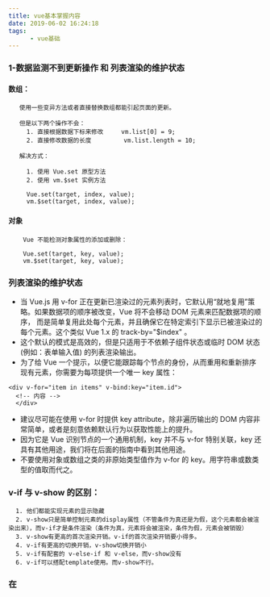 ```yaml
---
title: vue基本掌握内容
date: 2019-06-02 16:24:18
tags:
      - vue基础
---
```


### 1-数据监测不到更新操作 和 列表渲染的维护状态
#### 数组：
 ```
    使用一些变异方法或者直接替换数组都能引起页面的更新。

    但是以下两个操作不会：
      1. 直接根据数据下标来修改     vm.list[0] = 9;
      2. 直接修改数据的长度         vm.list.length = 10;

    解决方式：

      1. 使用 Vue.set 原型方法
      2. 使用 vm.$set 实例方法

      Vue.set(target, index, value);
      vm.$set(target, index, value);
```

   #### 对象
```
    Vue 不能检测对象属性的添加或删除：

    Vue.set(target, key, value);
    vm.$set(target, key, value);
```
    
### 列表渲染的维护状态
- 当 Vue.js 用 v-for 正在更新已渲染过的元素列表时，它默认用“就地复用”策略。如果数据项的顺序被改变，Vue 将不会移动 DOM 元素来匹配数据项的顺序， 而是简单复用此处每个元素，并且确保它在特定索引下显示已被渲染过的每个元素。这个类似 Vue 1.x 的 track-by="$index" 。
- 这个默认的模式是高效的，但是只适用于不依赖子组件状态或临时 DOM 状态 (例如：表单输入值) 的列表渲染输出。
- 为了给 Vue 一个提示，以便它能跟踪每个节点的身份，从而重用和重新排序现有元素，你需要为每项提供一个唯一 key 属性：
```
<div v-for="item in items" v-bind:key="item.id">
  <!-- 内容 -->
  </div>
```
  - 建议尽可能在使用 v-for 时提供 key attribute，除非遍历输出的 DOM 内容非常简单，或者是刻意依赖默认行为以获取性能上的提升。
  - 因为它是 Vue 识别节点的一个通用机制，key 并不与 v-for 特别关联，key 还具有其他用途，我们将在后面的指南中看到其他用途。
 -  不要使用对象或数组之类的非原始类型值作为 v-for 的 key。用字符串或数类型的值取而代之。

 ###  v-if 与 v-show 的区别：

      1. 他们都能实现元素的显示隐藏
      2. v-show只是简单控制元素的display属性（不管条件为真还是为假，这个元素都会被渲染出来），而v-if才是条件渲染（条件为真，元素将会被渲染，条件为假，元素会被销毁）
      3. v-show有更高的首次渲染开销。v-if的首次渲染开销要小得多。
      4. v-if有更高的切换开销，v-show切换开销小
      5. v-if有配套的 v-else-if 和 v-else，而v-show没有
      6. v-if可以搭配template使用。而v-show不行。
      
      
### 在 <template> 元素上使用 v-if 条件渲染分组
因为 v-if 是一个指令，所以必须将它添加到一个元素上。但是如果想切换多个元素呢？此时可以把一个 <template> 元素当做不可见的包裹元素，并在上面使用 v-if。最终的渲染结果将不包含 <template> 元素。
**优点是:不影响内部布局。**
```
<template v-if="ok">
  <h1>Title</h1>
  <p>Paragraph 1</p>
  <p>Paragraph 2</p></template>
```
### key 管理复用

<label> 元素仍然会被高效地复用，因为它们没有添加 key 属性。添加key属性就不会复用了。

### 事件修饰符

- .stop
- .prevent
- .capture
- .self.
- once
- .passive
```
<!-- 阻止单击事件继续传播 -->
<a v-on:click.stop="doThis"></a>

<!-- 提交事件不再重载页面 -->
<form v-on:submit.prevent="onSubmit"></form>

<!-- 修饰符可以串联 -->
<a v-on:click.stop.prevent="doThat"></a>

<!-- 只有修饰符 -->
<form v-on:submit.prevent></form>

<!-- 添加事件监听器时使用事件捕获模式 -->
<!-- 即元素自身触发的事件先在此处理，然后才交由内部元素进行处理 -->
<div v-on:click.capture="doThis">...</div>

<!-- 只当在 event.target 是当前元素自身时触发处理函数 -->
<!-- 即事件不是从内部元素触发的 -->
<div v-on:click.self="doThat">...</div>
<!-- self修饰符规定的就是，这个事件只能在绑定事件的元素身上起效果。在他的内部元素身上触发事件是不生效的。。他的原理就是判断  target === currentTarget -->

<!-- 点击事件将只会触发一次 -->
<a v-on:click.once="doThis"></a>


<!-- 滚动事件的默认行为 (即滚动行为) 将会立即触发 --> 
<!-- 而不会等待 `onScroll` 完成 --> 
<!-- 这其中包含 `event.preventDefault()` 的情况 --> 
<div v-on:scroll.passive="onScroll">...</div>
```

### 按键修饰符

在监听键盘事件时，我们经常需要检查详细的按键。Vue 允许为 v-on 在监听键盘事件时添加按键修饰符：
```
<!-- 只有在 `key` 是 `Enter` 时调用 `vm.submit()` -->
<input v-on:keyup.enter="submit">
```

你可以直接将 KeyboardEvent.key 暴露的任意有效按键名转换为 kebab-case 来作为修饰符。
```
<input v-on:keyup.page-down="onPageDown">
```

### 按键码
- .enter
- .tab
- .delete (捕获“删除”和“退格”键)
- .esc
- .space
- .up
- .down
- .left
- .right
**注意：有一些按键 (.esc 以及所有的方向键) 在 IE9 中有不同的 key 值, 如果你想支持 IE9，这些内置的别名应该是首选。你还可以通过全局 config.keyCodes 对象自定义**

你还可以通过全局 config.keyCodes 对象自定义按键修饰符别名：
```
// 可以使用 `v-on:keyup.f1`
Vue.config.keyCodes.f1 = 112
```

### 系统修饰键

可以用如下修饰符来实现仅在按下相应按键时才触发鼠标或键盘事件的监听器。
- .ctrl
- .alt
- .shift
- .meta



#### exact 修饰符
修饰符允许你控制由精确的系统修饰符组合触发的事件

##### 鼠标按钮修饰符2.2.0 新增
- .left
- .right
- .middle



###  v-bind:class
 1. 直接使用data的数据，数据是个字符串，这个数据的字符串会直接当做class类名。

 2. 使用 对象 字面量的事项
  key: value, key会作为类名，value会转换成boolean类型，如果为真，这个key就会存在，如果为假，这个key就不存在

 3. 使用 数组的方式
      
### event
事件绑定的时候，事件处理函数如果没有加括号，那么我们的事件处理函数会自动接收到 event 事件对象

如果加上括号，那么 event 对象不会自动传递，如果需要，得手动传递，$event



## 表单绑定
你可以用 v-model 指令在表单 input、textarea 及 select 元素上创建双向数据绑定。它会根据控件类型自动选取正确的方法来更新元素。尽管有些神奇，但 v-model 本质上不过是语法糖。它负责监听用户的输入事件以更新数据，并对一些极端场景进行一些特殊处理。
**注意：v-model 会忽略所有表单元素的 value、checked、selected 特性的初始值而总是将 Vue 实例的数据作为数据来源。你应该通过 JavaScript 在组件的 data 选项中声明初始值。**
v-model 在内部为不同的输入元素使用不同的属性并抛出不同的事件：
- text 和 textarea 元素使用 value 属性和 input 事件；
- checkbox 和 radio 使用 checked 属性和 change 事件；
- select 字段将 value 作为 prop 并将 change 作为事件。

**对于需要使用输入法 (如中文、日文、韩文等) 的语言，你会发现 v-model 不会在输入法组合文字过程中得到更新。如果你也想处理这个过程，请使用 input 事件。**

### 计算属性
[参考](https://cn.vuejs.org/v2/guide/computed.html)
计算属性，能对现有的data中或者现有的计算属性中的数据做二次处理（计算）。并返回新的数据，这个计算属性可以当做 data 里面的数据一样在页面中或者其他的方法中去使用。
**但是有一点，计算属性不能直接修改**。。。。
他的变化，是基于它的依赖项来的。它的依赖如果发生变化，那么他会重新计算。
计算属性vs方法
 计算属性有缓存，如果依赖项没有变化，那么相同的计算属性我使用多次，只会在第一次的时候执行。后续都是直接拿的缓存。而方法没有缓存
 
```
 computed: { key, value }
        // key - 计算属性的名字，
        // value - 是一个函数 , 他其实就是  amsg 这个计算属性的 getter
```
 
 ### 监听： watch.
监听现有的data或computed中的数据，如果监听的数据有变化，那么监听的回调函数将会被执行。
```
 watch: { key,value}
```
```
        // key - 要监听的数据
        // value - 监听的回调函数 会接收两个参数，newVal, oldVal
        watch: {
        msg (newVal, oldVal) {
          console.log('newVal: ', newVal);
          console.log('oldVal: ', oldVal);
        }
      }
```

### mixin 混入
```
 var common = {}
//定义一个对象，这个对象就是包含有vue组件实例相关的选项的一个对象。
/data如果是一个混入对象的选项，那么data需要使用工厂模式
      // 弄成一个方法，方法里面返回对象
```
```
 // 使用混入
      mixins: [common],
```


### 组件
[参考](https://cn.vuejs.org/v2/guide/components-registration.html)
使用组件
 1. 创建组件
 1. 全局注册  Vue.component(组件的名字，组件的选项对象)
2. 局部注册  components 选项
#### 全局与局部的区别：
1. 在谁的身上注册的局部组件，就只能用在这个人的身上。
2. 全局注册的组件可以用在任意位置。必须要在 new Vue 之前去注册。 
3. 把组件当做一个自定义标签去使用
#### 组件的特性
 这里写法跟 mixin 很像，都是能够使用 new Vue 时传递的哪些选项。
     1. el 与 propsData 不能用
     2. data 必须是一个函数返回对象的形式。
     3. 组件必须要有一个选项是，template 选项，这个选项指定我们组件的内容。
     
     
### 组件的一些使用情况：

  1. 组件的使用，先注册，然后用组件的名字做为标签来使用。
  2. 组件必须要有一个 template 选项，来指定这个组件的模板内容。
  3. 组件的 data 选项 必须是一个函数返回对象的形式。
  4. 组件的命名，可以尽量 短横线方式。
    也可以使用 驼峰的方式，但是使用的时候需要换成 短横线方式。 （todo）
   -  1. 使用 x-template 的 script 标签的方式的时候，不需要考虑这条规则
   -  2. 使用 单文件组件， 也不需要考虑这条规则
  5. 组件的命名不能跟现有的html标签冲突
  6. 组件的 template 选项只能有一个 根元素
  7. 全局注册的组件 Vue.componet 必须写在 new Vue 之前。

**vue 实例也可以设置 template 选项，当有tempalte选项的时候，挂载点会整个被tempalte模板内容给替换。**

#### 局部注册
```
var ComponentA = { /* ... */ }
```

#### template写法
1. 直接使用 模板字符串的方式
  2. 使用单文件组件   （推荐）
  3. 使用 script 标签的方式


### 组件的通信
#### prop

我们可以通过 Prop 向子组件传递数据。用一个形象的比喻来说，父子组件之间的数据传递相当于自上而下的下水管子，只能从上往下流，不能逆流。这也正是 Vue 的设计理念之单向数据流。

#### $emit
 
$emit英式发音：[iˈmɪt]。官方说法是触发当前实例上的事件。附加参数都会传给监听器回调。按照我的理解不知道能不能给大家说明白，先简单看下代码吧：
```
<div id="app">
  <my-button @greet="sayHi"></my-button>
  </div>
  ```
  ```
  复制代码let MyButton = Vue.extend({
  template: '<button @click="triggerClick">click</button>',
  data () {
    return {
      greeting: 'vue.js!'
    }
  },
  methods: {
    triggerClick () {
      this.$emit('greet', this.greeting)
    }
  }
})

new Vue({
  el: '#app',
  components: {
    MyButton
  },
  methods: {
    sayHi (val) {
      alert('Hi, ' + val) // 'Hi, vue.js!'
    }
  }
})
```
复制代码你可以狠狠的戳这里查看Demo! 大致逻辑是酱婶儿的：当我在页面上点击按钮时，触发了组件 MyButton 上的监听事件 greet，并且把参数传给了回调函数 sayHi 。说白了，当我们从子组件 Emit（派发） 一个事件之前，其内部都提前在事件队列中 On（监听）了这个事件及其监听回调。其实相当于下面这种写法：
```
vm.$on('greet', function sayHi (val) {
  console.log('Hi, ' + val)
})
vm.$emit('greet', 'vue.js')
// => "Hi, vue.js"
```


### watch的特殊情况
```
watch: {
//1,全局监听
        msg (newVal, oldVal) {
          console.log('msg 改变了');
        },
//2深入监听
        // userInfo: {
        //   handler (newVal, oldVal) {
        //     console.log('userInfo 改变了');
        //   },

        //   deep: true//深入监听
        // }
//3指定监听
        'userInfo.name': [
          function () {
            console.log('1')
          },

          function () {
            console.log('2')
          }
        ]
      }
```
 
 ### props验证与默认值
 1数组模式
```
  props: ['title'],
```
  2对象模式
```
 props: {
        // key - prop
        // value - 好几种写法，可以对这个prop做一些类型校验。默认值处理之类的。
        // title: String,    // title 字符串类型

        title: {
          type: String,
          default: '关于页'
        },
```





### ref
ref 这个属性，可以写在 普通标签上，也可以写在组件标签上，

1. 普通标签，得到是这个标签的DOM对象
 2. 组件标签，得到是这个组件的组件对象

 ref 用在哪个组件上，那么就需要使用哪个组件的 refs 去获取
 
### 组件的通信的特殊处理
触发事件
```
vm.$emit() // $emit 子 -> 父
```
监听事件
```
vm.$on()
```
监听事件但是只监听一次
```
vm.$once()
```
除了使用 props 来做父->子

 还有一些特殊的操作：（但是不怎么推荐）
    1. ref 用在组件标签上
    2. $root 实例属性，可以拿到根组件的对象，也就是 new Vue 出来的实例
    3. $parent 实例属性，可以拿到当前组件的父组件的实例对象
    4. $children 实例属性，去获取子组件的实例，得到的是一个子组件实例的集合（Array）
    
    
###  兄弟组件之间与复杂关系组件之间的通信
事件总线 - 中央事件管理器 - bus

主要就是使用的 $on 与 $emit

通过一个空的vue实例对象来做为中央事件管理器。



#### 动态组件
```
<component :is="curTab"></component>
```
### 组件上使用v-model
v-model 其实是一种语法糖。
在组件身上使用 v-model 
需要 v-modle 绑定的数据可以在 组件中使用，并且可以通过某种形式直接去修改它。
1. 普通的事件并且是用在普通标签上的时候，$event 代表着事件对象 
2. 如果事件是写在 组件的标签上面，$event 代表着触发这个事件的时候传递过来的参数
### sync修饰符

```
this.$emit('update:title', newTitle)

<text-document v-bind:title.sync="doc.title"></text-document>
```

### 插槽
默认在组件开始标签与结束标签中写的内容是不会理睬的。
如果需要将内容给渲染出去。就需要使用出 插槽(坑) slot


插槽模板内容： 使用组件时开始标签与闭合标签内的内容

使用顺序：
1. 思考 你的 插槽模板内容要显示在组件 template 模板的那个位置。。
 2. 在 组件的 template 模板中 相应的位置 放置一个 slot 内置组件
3. 效果就会是：你这个插槽模板内容会替换 slot 这个组件并渲染到页面上。
 一些情况：
    1. slot 是不限制次数的，
    2. slot 是可以命名的。
 slot 组件上 使用  name 属性给他命名
哪个插槽模板内容要放到哪个 slot 坑里面，就需要带着 name 的名字
 3. slot 还可以有个默认不加锁的 坑
 
 ### 插槽的作用域
 作用域插槽：（把组件内数据能够在插槽模板内容中使用）

 使用步骤：

1. 在 slot 标签上，写 自定义的属性，注意不能是 name2. 在 相应的 slot 的插槽模板内容上面 使用 slot-scope 接收 第一步中传递过来的 porp 集合。



### 插槽的新语法
旧的写法
```
<p slot="abc">我的天</p>
```
新的写法
```
<template v-slot:abc>
<p>我的地</p>
</template>
```
**一个不带 name 的 <slot> 出口会带有隐含的名字“default”**
**v-slot:可以简写成#**
**v-slot 只能添加在一个 <template> 上 (只有一种例外情况)，这一点和已经废弃的 slot 特性不同。**



### 非prop的特性
非props特性: (在使用的组件的时候，在组件标签上写的特性，如果组件内部没有通过props选项去指定，那么这个 特性就叫做 非props特性), 非props特性会自动写入到组件的根元素上
非props特性替换的情况:
合并的情况：（class  yu  style）
禁用非props特性的自动写入到组件根元素上这个规则， 但是 class 与 style 除外。
1. $attrs 与我们 inheritAttrs 没有关系。
2. $attrs 与 inheritAttrs 结合起来使用可以帮我们做一些事情，把这些非props特性写到组件的其他元素上。
基础组件：（将项目常用的一些基础html标签给做一个简单的封装。


### 生命周期图
![图解](ce0b40b24af5aff99b5fc8c085a073ab.bmp)
### Axios
Axios 是一个基于 promise 的 HTTP 库，可以用在浏览器和 node.js 中。

执行 GET 请求// 为给定 ID 的 user 创建请求
```
axios.get('/user?ID=12345')
  .then(function (response) {
    console.log(response);
  })
  .catch(function (error) {
    console.log(error);
  });

// 可选地，上面的请求可以这样做
axios.get('/user', {
    params: {
      ID: 12345
    }
  })
  .then(function (response) {
    console.log(response);
  })
  .catch(function (error) {
    console.log(error);
  });
  ```
  ```
  执行 POST 请求axios.post('/user', {
    firstName: 'Fred',
    lastName: 'Flintstone'
  })
  .then(function (response) {
    console.log(response);
  })
  .catch(function (error) {
    console.log(error);
  });
  ```
可以通过向 axios 传递相关配置来创建请求axios(config)// 
```
发送 POST 请求axios({
method: 'post',
  url: '/user/12345',
  data: {
    firstName: 'Fred',
    lastName: 'Flintstone'
  }});
```

